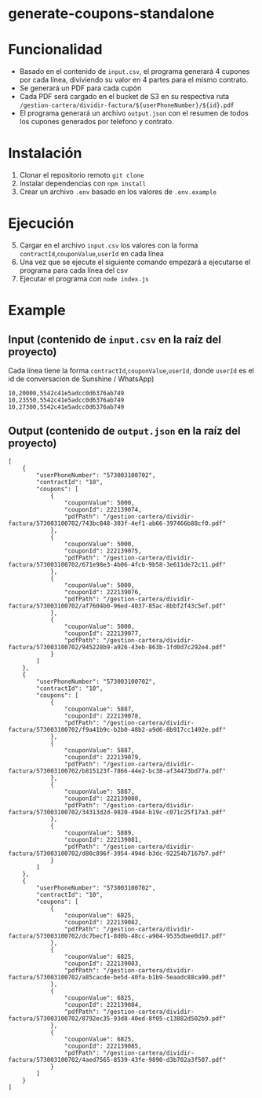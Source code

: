 # generate-coupons-standalone
# Funcionalidad
- Basado en el contenido de `input.csv`, el programa generará 4 cupones por cada línea, diviviendo su valor en 4 partes para el mismo contrato.
- Se generará un PDF para cada cupón
- Cada PDF será cargado en el bucket de S3 en su respectiva ruta `/gestion-cartera/dividir-factura/${userPhoneNumber}/${id}.pdf`
- El programa generará un archivo `output.json` con el resumen de todos los cupones generados por telefono y contrato.

# Instalación
1. Clonar el repositorio remoto `git clone`
2. Instalar dependencias con `npm install`
3. Crear un archivo `.env` basado en los valores de `.env.example`

# Ejecución
5. Cargar en el archivo `input.csv` los valores con la forma `contractId`,`couponValue`,`userId` en cada línea
6. Una vez que se ejecute el siguiente comando empezará a ejecutarse el programa para cada línea del csv
8. Ejecutar el programa con `node index.js`

# Example
## Input (contenido de `input.csv` en la raíz del proyecto)
Cada línea tiene la forma `contractId`,`couponValue`,`userId`, donde `userId` es el id de conversacion de Sunshine / WhatsApp)
```
10,20000,5542c41e5adcc0d6376ab749
10,23550,5542c41e5adcc0d6376ab749
10,27300,5542c41e5adcc0d6376ab749
```
## Output (contenido de `output.json` en la raíz del proyecto)
```
[
	{
		"userPhoneNumber": "573003100702",
		"contractId": "10",
		"coupons": [
			{
				"couponValue": 5000,
				"couponId": 222139074,
				"pdfPath": "/gestion-cartera/dividir-factura/573003100702/743bc848-303f-4ef1-ab66-397466b88cf0.pdf"
			},
			{
				"couponValue": 5000,
				"couponId": 222139075,
				"pdfPath": "/gestion-cartera/dividir-factura/573003100702/671e98e3-4b06-4fcb-9b58-3e611de72c11.pdf"
			},
			{
				"couponValue": 5000,
				"couponId": 222139076,
				"pdfPath": "/gestion-cartera/dividir-factura/573003100702/af7604b0-96ed-4037-85ac-8bbf2f43c5ef.pdf"
			},
			{
				"couponValue": 5000,
				"couponId": 222139077,
				"pdfPath": "/gestion-cartera/dividir-factura/573003100702/945228b9-a926-43eb-863b-1fd0d7c292e4.pdf"
			}
		]
	},
	{
		"userPhoneNumber": "573003100702",
		"contractId": "10",
		"coupons": [
			{
				"couponValue": 5887,
				"couponId": 222139078,
				"pdfPath": "/gestion-cartera/dividir-factura/573003100702/f9a41b9c-b2b0-48b2-a9d6-8b917cc1492e.pdf"
			},
			{
				"couponValue": 5887,
				"couponId": 222139079,
				"pdfPath": "/gestion-cartera/dividir-factura/573003100702/b815123f-7866-44e2-bc38-af34473bd77a.pdf"
			},
			{
				"couponValue": 5887,
				"couponId": 222139080,
				"pdfPath": "/gestion-cartera/dividir-factura/573003100702/34313d2d-9820-4944-b19c-c071c25f17a3.pdf"
			},
			{
				"couponValue": 5889,
				"couponId": 222139081,
				"pdfPath": "/gestion-cartera/dividir-factura/573003100702/d80c896f-3954-494d-b3dc-92254b7167b7.pdf"
			}
		]
	},
	{
		"userPhoneNumber": "573003100702",
		"contractId": "10",
		"coupons": [
			{
				"couponValue": 6825,
				"couponId": 222139082,
				"pdfPath": "/gestion-cartera/dividir-factura/573003100702/dc7becf1-8d0b-48cc-a904-9535dbee0d17.pdf"
			},
			{
				"couponValue": 6825,
				"couponId": 222139083,
				"pdfPath": "/gestion-cartera/dividir-factura/573003100702/a85cacde-be5d-40fa-b1b9-5eaadc88ca90.pdf"
			},
			{
				"couponValue": 6825,
				"couponId": 222139084,
				"pdfPath": "/gestion-cartera/dividir-factura/573003100702/8792ec35-93d8-40ed-8f05-c13882d502b9.pdf"
			},
			{
				"couponValue": 6825,
				"couponId": 222139085,
				"pdfPath": "/gestion-cartera/dividir-factura/573003100702/4aed7565-8539-43fe-9890-d3b702a3f507.pdf"
			}
		]
	}
]
```
